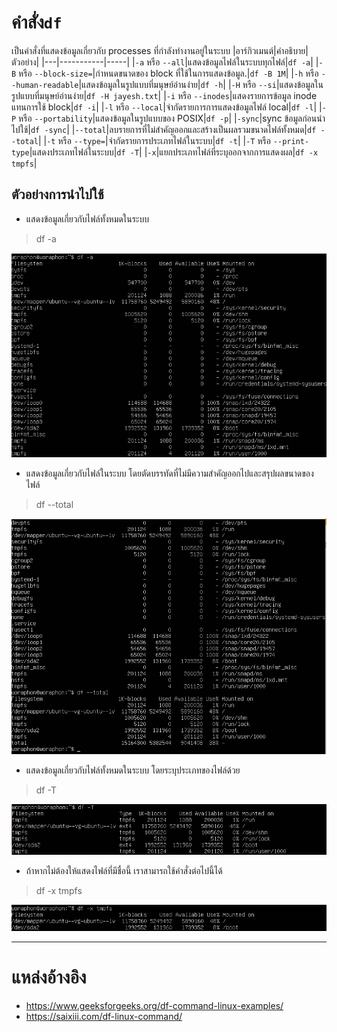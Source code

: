 # คำสั่ง`df`
เป็นคำสั่งที่แสดงข้อมูลเกี่ยวกับ processes ที่กำลังทำงานอยู่ในระบบ
|อาร์กิวเมนต์|คำอธิบาย|ตัวอย่าง|
|---|-----------|-----|
|`-a` หรือ `--all`|แสดงข้อมูลไฟล์ในระบบทุกไฟล์|`df -a`|
|`-B` หรือ `--block-size=`|กำหนดขนาดของ block ที่ใช้ในการแสดงข้อมูล.|`df -B 1M`|
|`-h` หรือ `--human-readable`|แสดงข้อมูลในรูปแบบที่มนุษย์อ่านง่าย|`df -h`|
|`-H` หรือ `--si`|แสดงข้อมูลในรูปแบบที่มนุษย์อ่านง่าย|`df -H jayesh.txt`|
|`-i` หรือ `--inodes`|แสดงรายการข้อมูล inode แทนการใช้ block|`df -i`|
|`-l` หรือ `--local`|จำกัดรายการการแสดงข้อมูลไฟล์ local|`df -l`|
|`-P` หรือ `--portability`|แสดงข้อมูลในรูปแบบของ POSIX|`df -p`|
|`-sync`|sync ข้อมูลก่อนนำไปใช้|`df -sync`|
|`--total`|ลบรายการที่ไม่สำคัญออกและสร้างเป็นผลรวมขนาดไฟล์ทั้งหมด|`df --total`|
|`-t` หรือ `--type=`|จำกัดรายการประเภทไฟล์ในระบบ|`df -t`|
|`-T` หรือ `--print-type`|แสดงประเภทไฟล์ในระบบ|`df -T`|
|`-x`|แยกประเภทไฟล์ที่ระบุออกจากการแสดงผล|`df -x tmpfs`|
## ตัวอย่างการนำไปใช้
- แสดงข้อมูลเกี่ยวกับไฟล์ทั้งหมดในระบบ
> df -a

![df-a.png](../../Assets/df/df-a.png)
- แสดงข้อมูลเกี่ยวกับไฟล์ในระบบ โดยตัดบรรทัดที่ไม่มีความสำคัญออกไปและสรุปผลขนาดของไฟล์
> df --total

![df--total.png](../../Assets/df/df--total.png)
- แสดงข้อมูลเกี่ยวกับไฟล์ทั้งหมดในระบบ โดยระบุประเภทของไฟล์ด้วย
> df -T

![df-T.png](../../Assets/df/df-T.png)
- ถ้าหากไม่ต้องให้แสดงไฟล์ที่มีชื่อนี้ เราสามารถใช้คำสั่งต่อไปนี้ได้
> df -x tmpfs

![df-x.png](../../Assets/df/df-x.png)
***
# แหล่งอ้างอิง
- https://www.geeksforgeeks.org/df-command-linux-examples/
- https://saixiii.com/df-linux-command/
